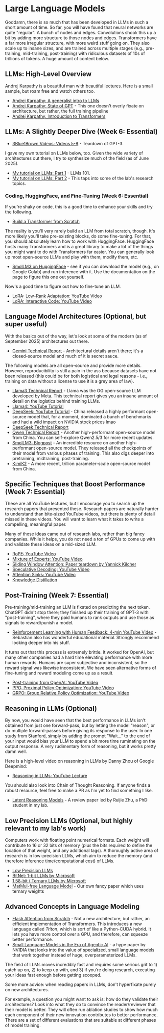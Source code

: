 # Large Language Models

Goddamn, there is so much that has been developed in LLMs in such a short amount of time. 
So far, you will have found that neural networks are quite "regular". A bunch of nodes and edges. 
Convolutions shook this up a bit by adding more structure to those nodes and edges.
Transformers have a far more irregular structure, with more weird stuff going on. 
They also scale up to insane sizes, and are trained across multiple stages (e.g., pre-training, mid-training, post-training) with ridiculous datasets of 10s of trillions of tokens. A huge amount of content below. 


## LLMs: High-Level Overview
Andrej Karpathy is a beautiful man with beautiful lectures. Here is a small sample, but roam free and watch others too. 

* [Andrej Karpathy: A generalist intro to LLMs](https://youtu.be/zjkBMFhNj_g?si=yOw8U-5hXhHBNPHK)
* [Andrej Karpathy: State of GPT](https://youtu.be/bZQun8Y4L2A?si=6AsLUMS_ct8Mg2Tw) - This one doesn't overly fixate on architecture, but rather, the full training pipeline
* [Andrej Karpathy: Introduction to Transformers](https://youtu.be/XfpMkf4rD6E?si=EWtzNGjRTpBNbqNJ)

## LLMs: A Slightly Deeper Dive (Week 6: Essential)
* [3Blue1Brown Videos: Videos 5-8](https://www.youtube.com/playlist?list=PLZHQObOWTQDNU6R1_67000Dx_ZCJB-3pi) - Teardown of GPT-3

I gave my own tutorial on LLMs below, too. Given the wide variety of architectures out there, I try to synthesize much of the field (as of June 2025).

* [My tutorial on LLMs: Part 1](https://youtu.be/acSIdUxku4w?si=84qjmnw4u3lidQMB) - LLMs 101.
* [My tutorial on LLMs: Part 2](https://youtu.be/C0R-V11elkY?si=ZdryEtF377rAvxIs) - This taps into some of the lab's research topics. 

### Coding, HuggingFace, and Fine-Tuning (Week 6: Essential)
If you're shaky on code, this is a good time to enhance your skills and try the following.
* [Build a Transformer from Scratch](https://youtu.be/kCc8FmEb1nY?si=-2GL87MZp-gkZ3V3)

The reality is you'll very rarely build an LLM from total scratch, though. It's more likely you'll take pre-existing blocks, do some fine-tuning.
For that, you should absolutely learn how to work with HuggingFace. HuggingFace hosts many Transformers and is a great library to make a lot of the things you might want to do with Transformers far easier. You can generally look up most open-source LLMs and play with them, modify them, etc.

* [SmolLM3 on HuggingFace](https://huggingface.co/HuggingFaceTB/SmolLM3-3B) - see if you can download the model (e.g., on Google Colab) and run inference with it. Use the documentation on the page to figure this one out yourself.

Now's a good time to figure out how to fine-tune an LLM. 
* [LoRA: Low-Rank Adaptation: YouTube Video](https://youtu.be/t1caDsMzWBk?si=KS5AEx33ZaP8n6ru)
* [LoRA: Interactive Code: YouTube Video](https://youtu.be/Us5ZFp16PaU?si=M--5kcr3tox_wtnC)

## Language Model Architectures (Optional, but super useful)
With the basics out of the way, let's look at some of the modern (as of September 2025) architectures out there. 

* [Gemini Technical Report](https://arxiv.org/abs/2312.11805) - Architectural details aren't there; it's a closed-source model and much of it is secret sauce.

The following models are all open-source and provide more details. However, reproducibility is still a pain in the ass because datasets have not been released (this could be for both logistical and legal reasons - i.e., training on data without a license to use it is a grey area of law).

* [Llama3 Technical Report](https://arxiv.org/abs/2407.21783) - Llama was the OG open-source LLM developed by Meta. This technical report gives you an insane amount of detail on the logistics behind training LLMs.
* [Llama4: YouTube Tutorial](https://youtu.be/Lqj69tZkPiE?si=h71I9JN8TsTqiYHL) 
* [DeepSeek: YouTube Tutorial](https://www.youtube.com/watch?v=0VLAoVGf_74&ab_channel=WelchLabs) - China released a highly performant open-source model that, for a moment, dominated a bunch of benchmarks and had a wild impact on NVIDIA stock prices lmao
* [DeepSeek Technical Report](https://arxiv.org/abs/2412.19437)
* [Qwen Technical Report](https://arxiv.org/abs/2309.16609) - Another high-performant open-source model from China. You can self-explore Qwen2.5/3 for more recent updates.
* [SmolLM3: Blogpost](https://huggingface.co/blog/smollm3) - An incredible resource on another high-performant open-source model. They released all the checkpoints of their model from various phases of training. This also digs deeper into pretraining, midtraining, post-training. 
* [KimiK2](https://youtu.be/LSfpwaujqLQ?si=QblPkri50gjwWFPY) - A more recent, trillion parameter-scale open-source model from China.

## Specific Techniques that Boost Performance (Week 7: Essential)
These are all YouTube lectures, but I encourage you to search up the research papers that presented these. 
Research papers are naturally harder to understand than bite-sized YouTube videos, but there is plenty of detail missed in these videos. You will want to learn what it takes to write a compelling, meaningful paper.

Many of these ideas came out of research labs, rather than big fancy companies. 
While it helps, you do not need a ton of GPUs to come up with and validate these ideas on a mid-sized LLM. 

* [RoPE: YouTube Video](https://youtu.be/o29P0Kpobz0?si=WCUiYo8KkvxkYLZl)
* [Mixture of Experts: YouTube Video](https://youtu.be/7yR5ScbK1qk?si=Qjv9gt0n6pHtLv7a)
* [Sliding Window Attention: Paper teardown by Yannick Kilcher](https://youtu.be/_8KNb5iqblE?si=RgZME1BVpTYH4qR6)
* [Speculative Decoding: YouTube Video](https://youtu.be/S-8yr_RibJ4?si=mdWyd62X84Qokjsc) 
* [Attention Sinks: YouTube Video](https://www.youtube.com/live/RnM84Sv9WpA?si=DMvS-k_y19yKe8eM)
* [Knowledge Distillation](https://youtu.be/jrJKRYAdh7I?si=gC518kQjPrRHaD_3)

## Post-Training (Week 7: Essential)
Pre-training/mid-training an LLM is fixated on predicting the next token.
ChatGPT didn't stop there; they finished up their training of GPT-3 with "post-training", where they paid humans to rank outputs and use those as signals to reward/punish a model.

* [Reinforcement Learning with Human Feedback: 4-min YouTube Video](https://youtu.be/vJ4SsfmeQlk?si=qqCQLif0yNLKOLEY) - Sebastian also has wonderful educational material. Strongly recommend looking deeper into his stuff.

It turns out that this process is extremely brittle. It worked for OpenAI, but many other companies had a hard time elevating performance with more human rewards. Humans are super subjective and inconsistent, so the reward signal was likewise inconsistent. We have seen alternative forms of fine-tuning and reward modeling come up as a result.  

* [Post-training from OpenAI: YouTube Video](https://youtu.be/JfaLQqfXqPA?si=s5csYtjmHIk5Jufa)
* [PPO: Proximal Policy Optimization: YouTube Video](https://youtu.be/8jtAzxUwDj0?si=jHYgb73j9mUkmb1T)
* [GRPO: Group Relative Policy Optimization: YouTube Video](https://youtu.be/xT4jxQUl0X8?si=DbMPTPOBdy5ySBpl)

## Reasoning in LLMs (Optional)
By now, you would have seen that the best performance in LLMs isn't obtained from just one forward-pass, but by letting the model "reason", or do multiple forward-passes before giving its response to the user. In one study from Stanford, simply by adding the prompt "Wait..." to the end of your input would bias your LLM to spend a bit more time ruminating on the output response. A very rudimentary form of reasoning, but it works pretty damn well.

Here is a high-level video on reasoning in LLMs by Danny Zhou of Google Deepmind:
* [Reasoning in LLMs: YouTube Lecture](https://youtu.be/ebnX5Ur1hBk?si=cjZ2cejUmbxMh02E)

You should also look into Chain of Thought Reasoning. If anyone finds a robust resource, feel free to make a PR as I'm yet to find something I like.

* [Latent Reasoning Models](https://arxiv.org/abs/2507.06203) - A review paper led by Ruijie Zhu, a PhD student in my lab.

## Low Precision LLMs (Optional, but highly relevant to my lab's work)
Computers work with floating point numerical formats. Each weight will contribute to 16 or 32 bits of memory (plus the bits required to define the location of that weight, and any additional tags). A thoroughly active area of research is in low-precision LLMs, which aim to reduce the memory (and therefore inference time/computational cost) of LLMs. 

* [Low Precision LLMs](https://www.youtube.com/playlist?list=PL4bm2lr9UVG0HvePBXvsceO4yuLC8HhUh)
* [BitNet: 1-bit LLMs by Microsoft](https://arxiv.org/abs/2310.11453)
* [1.58-bit / Ternary LLMs by Microsoft](https://arxiv.org/abs/2402.17764)
* [MatMul-free Language Model](https://arxiv.org/abs/2406.02528) - Our own fancy paper which uses ternary weights

## Advanced Concepts in Language Modeling
* [Flash Attention from Scratch](https://www.youtube.com/watch?v=zy8ChVd_oTM&t=6304s&ab_channel=UmarJamil) - Not a new architecture, but rather, an efficient implementation of Transformers. This introduces a new language called *Triton*, which is sort of like a Python-CUDA hybrid. It lets you have more control over a GPU, and therefore, can squeeze better performance.
* [Small Language Models in the Era of Agentic AI](https://arxiv.org/abs/2506.02153) - a hype paper by NVIDIA that looks into the value of specialized, small language models that work together instead of huge, overparameterized LLMs.



The field of LLMs moves incredibly fast and requires some serious grit to 1) catch up on, 2) to keep up with, and 3) if you're doing research, executing your ideas fast enough before getting scooped.  

Some more advice: when reading papers in LLMs, don't hyperfixate purely on new architectures. 

For example, a question you might want to ask is: how do they validate their architectures? 
Look into what they do to convince the reader/reviewer that their model is better.
They will often run ablation studies to show how much each component of their new innovation contributes to better performance. 
There are a set of different evaluations that are suitable at different phases of model training. 